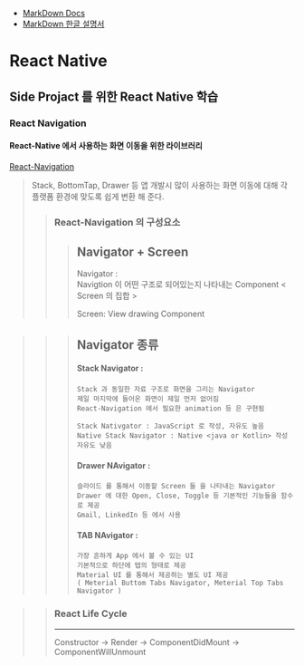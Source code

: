 - [MarkDown Docs](https://www.markdownguide.org/)
- [MarkDown 한글 설명서](https://gist.github.com/ihoneymon/652be052a0727ad59601)
# React Native
Side Projact 를 위한 React Native 학습
--------------------------------------

### React Navigation

#### React-Native 에서 사용하는 화면 이동을 위한 라이브러리
[React-Navigation](https://reactnavigation.org "HomePage Link")

> Stack, BottomTap, Drawer 등 앱 개발시 많이 사용하는 화면 이동에 대해 각 플랫폼 환경에 맞도록 쉽게 변환 해 준다.  
>> ### React-Navigation 의 구성요소  
>>> Navigator + Screen  
>>> ------------  
>>> Navigator :   
>>> Navigtion 이 어떤 구조로 되어있는지 나타내는 Component < Screen 의 집합 >   
>>>
>>> Screen: View drawing Component  
  
>>> Navigator 종류
>>> ---------------
>>> #### Stack Navigator :  
>>> ```
>>> Stack 과 동일한 자료 구조로 화면을 그리는 Navigator  
>>> 제일 마지막에 들어온 화면이 제일 먼저 없어짐  
>>> React-Navigation 에서 필요한 animation 등 은 구현됨  
>>>
>>> Stack Nativgator : JavaScript 로 작성, 자유도 높음  
>>> Native Stack Navigator : Native <java or Kotlin> 작성 자유도 낮음  
>>> ```
>>>
>>> #### Drawer NAvigator :  
>>> ```
>>> 슬라이드 를 통해서 이동할 Screen 들 을 나타내는 Navigator
>>> Drawer 에 대한 Open, Close, Toggle 등 기본적인 기능들을 함수로 제공
>>> Gmail, LinkedIn 등 에서 사용
>>> ```
>>> #### TAB NAvigator :  
>>> ```
>>> 가장 흔하게 App 에서 볼 수 있는 UI
>>> 기본적으로 하단에 탭의 형태로 제공
>>> Material UI 를 통해서 제공하는 별도 UI 제공
>>> ( Meterial Buttom Tabs Navigator, Meterial Top Tabs Navigator )
>>> ```
  
>> ### React Life Cycle
>> -----------
>> Constructor -> Render -> ComponentDidMount -> ComponentWillUnmount